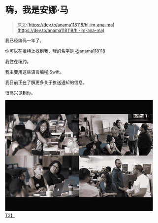 # 嗨，我是安娜·马

> 原文:[https://dev.to/anama118118/hi-im-ana-ma](https://dev.to/anama118118/hi-im-ana-ma)

我已经编码一年了。

你可以在推特上找到我，我的名字是 [@anama118118](https://twitter.com/anama118118)

我住在纽约。

我主要用这些语言编程:Swift。

我目前正在了解更多关于推送通知的信息。

很高兴见到你。

[![](img/1406f61f3c700af5e0eaa4e1b490064a.png)T2】](http://www.youtube.com/watch?feature=player_embedded&v=D08l0X4W-dU<br>%0A)